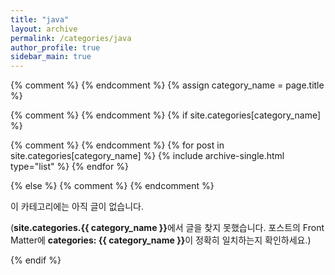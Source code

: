 ```yaml
---
title: "java"
layout: archive
permalink: /categories/java
author_profile: true
sidebar_main: true
---
```


{% comment %}
{% endcomment %}
{% assign category_name = page.title %}

{% comment %}
{% endcomment %}
{% if site.categories[category_name] %}

  {% comment %}
  {% endcomment %}
  {% for post in site.categories[category_name] %}
    {% include archive-single.html type="list" %}
  {% endfor %}

{% else %}
  {% comment %}
  {% endcomment %}
  <p>이 카테고리에는 아직 글이 없습니다.</p>
  <p>(<b>site.categories.{{ category_name }}</b>에서 글을 찾지 못했습니다. 포스트의 Front Matter에 <b>categories: {{ category_name }}</b>이 정확히 일치하는지 확인하세요.)</p>

{% endif %}